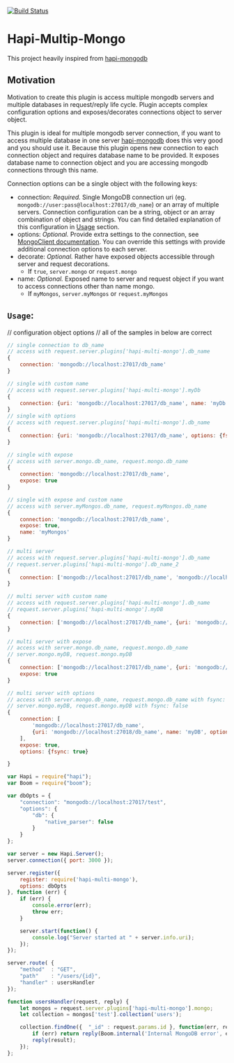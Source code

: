 [![Build Status](https://travis-ci.org/metoikos/hapi-multi-mongo.svg?branch=master)](https://travis-ci.org/metoikos/hapi-multi-mongo)
# Hapi-Multip-Mongo

This project heavily inspired from [hapi-mongodb](https://github.com/Marsup/hapi-mongodb)
## Motivation

Motivation to create this plugin is access multiple mongodb servers and multiple databases in request/reply life cycle.
Plugin accepts complex configuration options and exposes/decorates connections object to server object.

This plugin is ideal for multiple mongodb server connection, if you want to access multiple database in one server
[hapi-mongodb](https://github.com/Marsup/hapi-mongodb) does this very good and you should use it. Because this plugin opens new
connection to each connection object and requires database name to be provided. It exposes database name to connection object
and you are accessing mongodb connections through this name.

Connection options can be a single object with the following keys:

- connection: *Required.* Single MongoDB connection uri (eg. `mongodb://user:pass@localhost:27017/db_name`) or an array of multiple servers.
Connection configuration can be a string, object or an array combination of object and strings.
You can find detailed explanation of this configuration in [Usage](#Usage) section.
- options: *Optional.* Provide extra settings to the connection, see [MongoClient documentation](http://mongodb.github.io/node-mongodb-native/driver-articles/mongoclient.html#mongoclient-connect-options). You can override this settings with provide additional connection options to each server.
- decorate: *Optional.* Rather have exposed objects accessible through server and request decorations.
    - If `true`, `server.mongo` or `request.mongo`
- name: *Optional.* Exposed name to server and request object if you want to access connections other than name mongo.
    - If `myMongos`, `server.myMongos` or `request.myMongos`

## `Usage`:
// configuration object options
// all of the samples in below are correct
```js
// single connection to db_name
// access with request.server.plugins['hapi-multi-mongo'].db_name
{
    connection: 'mongodb://localhost:27017/db_name'
}

// single with custom name
// access with request.server.plugins['hapi-multi-mongo'].myDb
{
    connection: {uri: 'mongodb://localhost:27017/db_name', name: 'myDb'}
}
// single with options
// access with request.server.plugins['hapi-multi-mongo'].db_name
{
    connection: {uri: 'mongodb://localhost:27017/db_name', options: {fsync: true}}
}

// single with expose
// access with server.mongo.db_name, request.mongo.db_name
{
    connection: 'mongodb://localhost:27017/db_name',
    expose: true
}

// single with expose and custom name
// access with server.myMongos.db_name, request.myMongos.db_name
{
    connection: 'mongodb://localhost:27017/db_name',
    expose: true,
    name: 'myMongos'
}

// multi server
// access with request.server.plugins['hapi-multi-mongo'].db_name
// request.server.plugins['hapi-multi-mongo'].db_name_2
{
    connection: ['mongodb://localhost:27017/db_name', 'mongodb://localhost:27018/db_name_2']
}

// multi server with custom name
// access with request.server.plugins['hapi-multi-mongo'].db_name
// request.server.plugins['hapi-multi-mongo'].myDB
{
    connection: ['mongodb://localhost:27017/db_name', {uri: 'mongodb://localhost:27018/db_name', name: 'myDB'}]
}

// multi server with expose
// access with server.mongo.db_name, request.mongo.db_name
// server.mongo.myDB, request.mongo.myDB
{
    connection: ['mongodb://localhost:27017/db_name', {uri: 'mongodb://localhost:27018/db_name', name: 'myDB'}],
    expose: true
}

// multi server with options
// access with server.mongo.db_name, request.mongo.db_name with fsync: true
// server.mongo.myDB, request.mongo.myDB with fsync: false
{
    connection: [
        'mongodb://localhost:27017/db_name',
        {uri: 'mongodb://localhost:27018/db_name', name: 'myDB', options: {fsync: false}}
    ],
    expose: true,
    options: {fsync: true}

}

var Hapi = require("hapi");
var Boom = require("boom");

var dbOpts = {
    "connection": "mongodb://localhost:27017/test",
    "options": {
        "db": {
            "native_parser": false
        }
    }
};

var server = new Hapi.Server();
server.connection({ port: 3000 });

server.register({
    register: require('hapi-multi-mongo'),
    options: dbOpts
}, function (err) {
    if (err) {
        console.error(err);
        throw err;
    }

    server.start(function() {
        console.log("Server started at " + server.info.uri);
    });
});

server.route( {
    "method"  : "GET",
    "path"    : "/users/{id}",
    "handler" : usersHandler
});

function usersHandler(request, reply) {
    let mongos = request.server.plugins['hapi-multi-mongo'].mongo;
    let collection = mongos['test'].collection('users');

    collection.findOne({  "_id" : request.params.id }, function(err, result) {
        if (err) return reply(Boom.internal('Internal MongoDB error', err));
        reply(result);
    });
};
```

